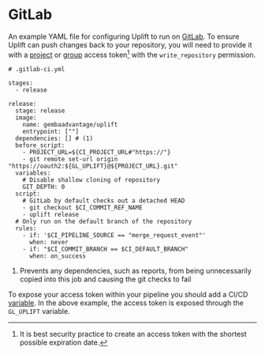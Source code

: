 # GitLab

An example YAML file for configuring Uplift to run on [GitLab](https://gitlab.com/). To ensure Uplift can push changes back to your repository, you will need to provide it with a [project](https://docs.gitlab.com/ee/user/project/settings/project_access_tokens.html) or [group](https://docs.gitlab.com/ee/user/group/settings/group_access_tokens.html) access token[^1] with the `write_repository` permission.

```{ .yaml .annotate linenums="1" hl_lines="11" }
# .gitlab-ci.yml

stages:
  - release

release:
  stage: release
  image:
    name: gembaadvantage/uplift
    entrypoint: [""]
  dependencies: [] # (1)
  before_script:
    - PROJECT_URL=${CI_PROJECT_URL#"https://"}
    - git remote set-url origin "https://oauth2:${GL_UPLIFT}@${PROJECT_URL}.git"
  variables:
    # Disable shallow cloning of repository
    GIT_DEPTH: 0
  script:
    # GitLab by default checks out a detached HEAD
    - git checkout $CI_COMMIT_REF_NAME
    - uplift release
  # Only run on the default branch of the repository
  rules:
    - if: '$CI_PIPELINE_SOURCE == "merge_request_event"'
      when: never
    - if: "$CI_COMMIT_BRANCH == $CI_DEFAULT_BRANCH"
      when: on_success
```

1. Prevents any dependencies, such as reports, from being unnecessarily copied into this job and causing the git checks to fail

To expose your access token within your pipeline you should add a CI/CD [variable](https://docs.gitlab.com/ee/ci/variables/). In the above example, the access token is exposed through the `GL_UPLIFT` variable.

[^1]: It is best security practice to create an access token with the shortest possible expiration date.
